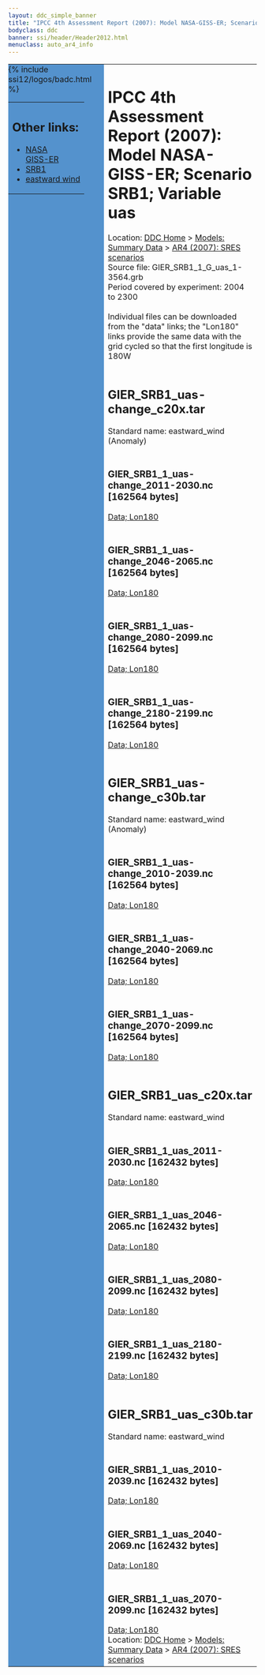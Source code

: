 ```yaml
---
layout: ddc_simple_banner
title: "IPCC 4th Assessment Report (2007): Model NASA-GISS-ER; Scenario SRB1; Variable uas"
bodyclass: ddc
banner: ssi/header/Header2012.html
menuclass: auto_ar4_info
---
```



<table width="100%" border="0" cellspacing="0" cellpadding="0" style="border-collapse: collapse;">
<tr style="margin:0;padding:0;border:0;">
<td style="margin:0;padding:0;border:0;height:1pt;width:150pt;background:#5492CD;" valign="top" >

<div id="lh-col2" class="auto_ar4_info">
<table class="menumain" bgcolor="#5492CD" cellspacing="0" width="100%" border="0">
<tr><td>
<h2> Other links:</h2>
<ul>
<li><a href="/auto/ar4/model-NASA-GISS-ER.html">NASA<br/>GISS-ER</a></li>
<li><a href="/auto/ar4/scenario-SRB1.html">SRB1</a></li>
<li><a href="/auto/ar4/var-eastward_wind.html">eastward wind</a></li>
</ul>
</td></tr>
{% include ssi12/logos/badc.html %}
</table>
</div>
</td>
<td><h1>IPCC 4th Assessment Report (2007): Model NASA-GISS-ER; Scenario SRB1; Variable uas</h1>

<!-- Breadcrumb1 -->
<div id="breadcrumb1" align="left">
Location: <a href="/index.html">DDC Home</a> > <a href="/sim/gcm_clim/">Models: Summary Data</a>
> <a href="/sim/gcm_clim/SRES_AR4/index.html">AR4 (2007): SRES scenarios</a>
</div>
<!-- End of Breadcrumb1 -->Source file: GIER_SRB1_1_G_uas_1-3564.grb
<br/>
Period covered by experiment: 2004 to 2300<br/>
<br/>Individual files can be downloaded from the "data" links; the "Lon180" links provide the same data
         with the grid cycled so that the first longitude is 180W<br/>
<br/><h2>GIER_SRB1_uas-change_c20x.tar</h2>
Standard name: eastward_wind (Anomaly)<br>
<br/><h3>GIER_SRB1_1_uas-change_2011-2030.nc [162564 bytes]</h3>
<a href="http://apps.ipcc-data.org/cgi-bin/downl/ar4_nc/uas/GIER_SRB1_1_uas-change_2011-2030.nc">Data; </a><a href="http://apps.ipcc-data.org/cgi-bin/downl/ar4_nc/uas/GIER_SRB1_1_uas-change_2011-2030.cyto180.nc"> Lon180</a><br/>
<br/><h3>GIER_SRB1_1_uas-change_2046-2065.nc [162564 bytes]</h3>
<a href="http://apps.ipcc-data.org/cgi-bin/downl/ar4_nc/uas/GIER_SRB1_1_uas-change_2046-2065.nc">Data; </a><a href="http://apps.ipcc-data.org/cgi-bin/downl/ar4_nc/uas/GIER_SRB1_1_uas-change_2046-2065.cyto180.nc"> Lon180</a><br/>
<br/><h3>GIER_SRB1_1_uas-change_2080-2099.nc [162564 bytes]</h3>
<a href="http://apps.ipcc-data.org/cgi-bin/downl/ar4_nc/uas/GIER_SRB1_1_uas-change_2080-2099.nc">Data; </a><a href="http://apps.ipcc-data.org/cgi-bin/downl/ar4_nc/uas/GIER_SRB1_1_uas-change_2080-2099.cyto180.nc"> Lon180</a><br/>
<br/><h3>GIER_SRB1_1_uas-change_2180-2199.nc [162564 bytes]</h3>
<a href="http://apps.ipcc-data.org/cgi-bin/downl/ar4_nc/uas/GIER_SRB1_1_uas-change_2180-2199.nc">Data; </a><a href="http://apps.ipcc-data.org/cgi-bin/downl/ar4_nc/uas/GIER_SRB1_1_uas-change_2180-2199.cyto180.nc"> Lon180</a><br/>
<br/><h2>GIER_SRB1_uas-change_c30b.tar</h2>
Standard name: eastward_wind (Anomaly)<br>
<br/><h3>GIER_SRB1_1_uas-change_2010-2039.nc [162564 bytes]</h3>
<a href="http://apps.ipcc-data.org/cgi-bin/downl/ar4_nc/uas/GIER_SRB1_1_uas-change_2010-2039.nc">Data; </a><a href="http://apps.ipcc-data.org/cgi-bin/downl/ar4_nc/uas/GIER_SRB1_1_uas-change_2010-2039.cyto180.nc"> Lon180</a><br/>
<br/><h3>GIER_SRB1_1_uas-change_2040-2069.nc [162564 bytes]</h3>
<a href="http://apps.ipcc-data.org/cgi-bin/downl/ar4_nc/uas/GIER_SRB1_1_uas-change_2040-2069.nc">Data; </a><a href="http://apps.ipcc-data.org/cgi-bin/downl/ar4_nc/uas/GIER_SRB1_1_uas-change_2040-2069.cyto180.nc"> Lon180</a><br/>
<br/><h3>GIER_SRB1_1_uas-change_2070-2099.nc [162564 bytes]</h3>
<a href="http://apps.ipcc-data.org/cgi-bin/downl/ar4_nc/uas/GIER_SRB1_1_uas-change_2070-2099.nc">Data; </a><a href="http://apps.ipcc-data.org/cgi-bin/downl/ar4_nc/uas/GIER_SRB1_1_uas-change_2070-2099.cyto180.nc"> Lon180</a><br/>
<br/><h2>GIER_SRB1_uas_c20x.tar</h2>
Standard name: eastward_wind<br>
<br/><h3>GIER_SRB1_1_uas_2011-2030.nc [162432 bytes]</h3>
<a href="http://apps.ipcc-data.org/cgi-bin/downl/ar4_nc/uas/GIER_SRB1_1_uas_2011-2030.nc">Data; </a><a href="http://apps.ipcc-data.org/cgi-bin/downl/ar4_nc/uas/GIER_SRB1_1_uas_2011-2030.cyto180.nc"> Lon180</a><br/>
<br/><h3>GIER_SRB1_1_uas_2046-2065.nc [162432 bytes]</h3>
<a href="http://apps.ipcc-data.org/cgi-bin/downl/ar4_nc/uas/GIER_SRB1_1_uas_2046-2065.nc">Data; </a><a href="http://apps.ipcc-data.org/cgi-bin/downl/ar4_nc/uas/GIER_SRB1_1_uas_2046-2065.cyto180.nc"> Lon180</a><br/>
<br/><h3>GIER_SRB1_1_uas_2080-2099.nc [162432 bytes]</h3>
<a href="http://apps.ipcc-data.org/cgi-bin/downl/ar4_nc/uas/GIER_SRB1_1_uas_2080-2099.nc">Data; </a><a href="http://apps.ipcc-data.org/cgi-bin/downl/ar4_nc/uas/GIER_SRB1_1_uas_2080-2099.cyto180.nc"> Lon180</a><br/>
<br/><h3>GIER_SRB1_1_uas_2180-2199.nc [162432 bytes]</h3>
<a href="http://apps.ipcc-data.org/cgi-bin/downl/ar4_nc/uas/GIER_SRB1_1_uas_2180-2199.nc">Data; </a><a href="http://apps.ipcc-data.org/cgi-bin/downl/ar4_nc/uas/GIER_SRB1_1_uas_2180-2199.cyto180.nc"> Lon180</a><br/>
<br/><h2>GIER_SRB1_uas_c30b.tar</h2>
Standard name: eastward_wind<br>
<br/><h3>GIER_SRB1_1_uas_2010-2039.nc [162432 bytes]</h3>
<a href="http://apps.ipcc-data.org/cgi-bin/downl/ar4_nc/uas/GIER_SRB1_1_uas_2010-2039.nc">Data; </a><a href="http://apps.ipcc-data.org/cgi-bin/downl/ar4_nc/uas/GIER_SRB1_1_uas_2010-2039.cyto180.nc"> Lon180</a><br/>
<br/><h3>GIER_SRB1_1_uas_2040-2069.nc [162432 bytes]</h3>
<a href="http://apps.ipcc-data.org/cgi-bin/downl/ar4_nc/uas/GIER_SRB1_1_uas_2040-2069.nc">Data; </a><a href="http://apps.ipcc-data.org/cgi-bin/downl/ar4_nc/uas/GIER_SRB1_1_uas_2040-2069.cyto180.nc"> Lon180</a><br/>
<br/><h3>GIER_SRB1_1_uas_2070-2099.nc [162432 bytes]</h3>
<a href="http://apps.ipcc-data.org/cgi-bin/downl/ar4_nc/uas/GIER_SRB1_1_uas_2070-2099.nc">Data; </a><a href="http://apps.ipcc-data.org/cgi-bin/downl/ar4_nc/uas/GIER_SRB1_1_uas_2070-2099.cyto180.nc"> Lon180</a><br/>
<!-- Breadcrumb2 -->
<div id="breadcrumb2" align="left">
Location: <a href="/index.html">DDC Home</a> > <a href="/sim/gcm_clim/">Models: Summary Data</a>
> <a href="/sim/gcm_clim/SRES_AR4/index.html">AR4 (2007): SRES scenarios</a>
</div>
<!-- End of Breadcrumb2 --></td></tr></table>
